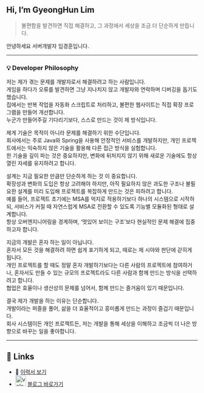 ## Hi, I’m GyeongHun Lim

> 불편함을 발견하면 직접 해결하고, 그 과정에서 세상을 조금 더 단순하게 만듭니다.

안녕하세요 서버개발자 임경훈입니다.

---

### 💡 Developer Philosophy

저는 제가 겪는 문제를 개발자로서 해결하려고 하는 사람입니다.  
게임을 하다가 오류를 발견하면 그냥 지나치지 않고 개발자와 연락하며 디버깅을 돕기도 했습니다.  
집에서는 반복 작업을 자동화 스크립트로 처리하고, 불편한 웹사이트는 직접 확장 프로그램을 만들어 개선합니다.  
누군가 만들어주길 기다리기보다, 스스로 만드는 것이 제 방식입니다.  

제게 기술은 목적이 아니라 문제를 해결하기 위한 수단입니다.  
회사에서는 주로 Java와 Spring을 사용해 안정적인 서비스를 개발하지만, 개인 프로젝트에서는 익숙하지 않은 기술을 활용해 다른 접근 방식을 실험합니다.  
한 기술을 깊이 파는 것은 중요하지만, 변화에 뒤처지지 않기 위해 새로운 기술에도 항상 열린 자세를 유지하려고 합니다.  

설계는 지금 필요한 만큼만 단순하게 하는 것 이 중요합니다.  
확장성과 변화의 도입은 항상 고려해야 하지만, 아직 필요하지 않은 과도한 구조나 불필요한 설계를 미리 도입해 프로젝트를 복잡하게 만드는 것은 피하려고 합니다.  
예를 들어, 프로젝트 초기에는 MSA를 억지로 적용하기보다 하나의 시스템으로 시작하되, 서비스가 커질 때 자연스럽게 MSA로 전환할 수 있도록 기능별 모듈화된 형태로 설계합니다.  
항상 오버엔지니어링을 경계하며, ‘멋있어 보이는 구조’보다 현실적인 문제 해결에 집중하고자 합니다.  

지금의 개발은 혼자 하는 일이 아닙니다.  
혼자서 모든 것을 해결하려 하면 쉽게 포기하게 되고, 때로는 제 시야와 판단에 갇히게 됩니다.  
개인 프로젝트를 할 때도 정말 혼자 개발하기보다는 다른 사람의 프로젝트에 참여하거나, 혼자서도 만들 수 있는 규모의 프로젝트라도 다른 사람과 함께 만드는 방식을 선택하려고 합니다.  
협업은 효율이나 생산성의 문제를 넘어서, 함께 만드는 즐거움이 있기 때문입니다.  

결국 제가 개발을 하는 이유는 단순합니다.  
개발이라는 퍼즐을 풀어, 삶을 더 효율적이고 흥미롭게 만드는 과정이 즐겁기 때문입니다.  
회사 시스템이든 개인 프로젝트든, 저는 개발을 통해 세상을 이해하고 조금씩 더 나은 방향으로 바꾸는 일을 좋아합니다.  

---

## 📎 Links

- 📄 [이력서 보기](https://resume-tailwind-wheat.vercel.app/)
- <img src="https://simpleicons.org/?modal=icon&q=velog" width="28" alt="velog" /> [블로그 바로가기](https://velog.io/@dummy618234/posts)
